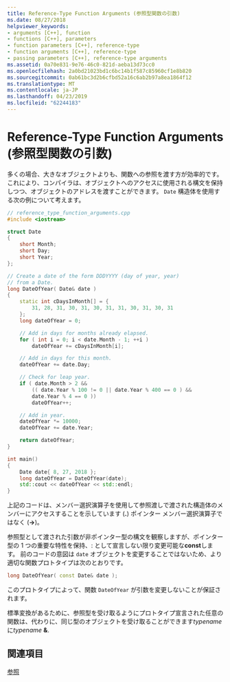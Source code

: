 ```yaml
---
title: Reference-Type Function Arguments (参照型関数の引数)
ms.date: 08/27/2018
helpviewer_keywords:
- arguments [C++], function
- functions [C++], parameters
- function parameters [C++], reference-type
- function arguments [C++], reference-type
- passing parameters [C++], reference-type arguments
ms.assetid: 0a70e831-9e76-46c0-821d-aeba13d73cc0
ms.openlocfilehash: 2a0bd21023bd1c6bc14b1f587c85960cf1e8b820
ms.sourcegitcommit: 0ab61bc3d2b6cfbd52a16c6ab2b97a8ea1864f12
ms.translationtype: MT
ms.contentlocale: ja-JP
ms.lasthandoff: 04/23/2019
ms.locfileid: "62244183"
---
```

# <a name="reference-type-function-arguments"></a>Reference-Type Function Arguments (参照型関数の引数)

多くの場合、大きなオブジェクトよりも、関数への参照を渡す方が効率的です。 これにより、コンパイラは、オブジェクトへのアクセスに使用される構文を保持しつつ、オブジェクトのアドレスを渡すことができます。 `Date` 構造体を使用する次の例について考えます。

```cpp
// reference_type_function_arguments.cpp
#include <iostream>

struct Date
{
    short Month;
    short Day;
    short Year;
};

// Create a date of the form DDDYYYY (day of year, year)
// from a Date.
long DateOfYear( Date& date )
{
    static int cDaysInMonth[] = {
        31, 28, 31, 30, 31, 30, 31, 31, 30, 31, 30, 31
    };
    long dateOfYear = 0;

    // Add in days for months already elapsed.
    for ( int i = 0; i < date.Month - 1; ++i )
        dateOfYear += cDaysInMonth[i];

    // Add in days for this month.
    dateOfYear += date.Day;

    // Check for leap year.
    if ( date.Month > 2 &&
        (( date.Year % 100 != 0 || date.Year % 400 == 0 ) &&
        date.Year % 4 == 0 ))
        dateOfYear++;

    // Add in year.
    dateOfYear *= 10000;
    dateOfYear += date.Year;

    return dateOfYear;
}

int main()
{
    Date date{ 8, 27, 2018 };
    long dateOfYear = DateOfYear(date);
    std::cout << dateOfYear << std::endl;
}
```

上記のコードは、メンバー選択演算子を使用して参照渡しで渡された構造体のメンバーにアクセスすることを示しています (**.**) ポインター メンバー選択演算子ではなく (**->**)。

参照型として渡された引数が非ポインター型の構文を観察しますが、ポインター型の 1 つの重要な特性を保持、: として宣言しない限り変更可能な**const**します。 前のコードの意図は `date` オブジェクトを変更することではないため、より適切な関数プロトタイプは次のとおりです。

```cpp
long DateOfYear( const Date& date );
```

このプロトタイプによって、関数 `DateOfYear` が引数を変更しないことが保証されます。

標準変換があるために、参照型を受け取るようにプロトタイプ宣言された任意の関数は、代わりに、同じ型のオブジェクトを受け取ることができます*typename*に*typename*  <strong>&</strong>.

## <a name="see-also"></a>関連項目

[参照](../cpp/references-cpp.md)<br/>
